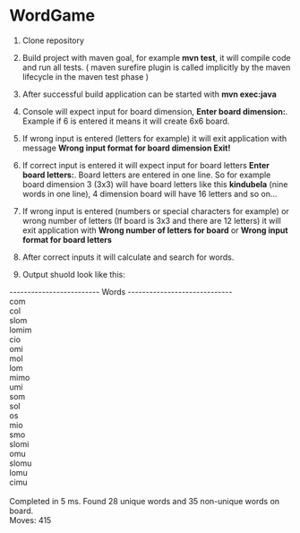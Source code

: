 # WordGame

1) Clone repository

2) Build project with maven goal, for example **mvn test**, it will compile code and run all tests. ( maven surefire plugin is called implicitly by the maven lifecycle in the maven test phase )

3) After successful build application can be started with **mvn exec:java**

4) Console will expect input for board dimension, **Enter board dimension:**. Example if 6 is entered it means it will create 6x6 board.

5) If wrong input is entered (letters for example) it will exit application with message **Wrong input format for board dimension Exit!**

6) If correct input is entered it will expect input for board letters **Enter board letters:**. Board letters are entered in one line. So for example board dimension 3 (3x3) will have board letters like this **kindubela** (nine words in one line), 4 dimension board will have 16 letters and so on...

7) If wrong input is entered (numbers or special characters for example) or wrong number of letters (If board is 3x3 and there are 12 letters) it will exit application with **Wrong number of letters for board** or **Wrong input format for board letters**

8) After correct inputs it will calculate and search for words.

9) Output shuold look like this:

------------------------- Words -----------------------------
<br /> com
<br /> col
<br /> slom
<br /> lomim
<br /> cio
<br /> omi
<br /> mol
<br /> lom
<br /> mimo
<br /> umi
<br /> som
<br /> sol
<br /> os
<br /> mio
<br /> smo
<br /> slomi
<br /> omu
<br /> slomu
<br /> lomu
<br /> cimu
<br /> <br /> 
Completed in 5 ms. Found 28 unique words and 35 non-unique words on board. 
<br /> Moves: 415
